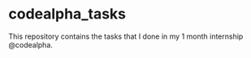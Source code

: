 # codealpha_tasks
This repository contains the tasks that I done in my 1 month internship @codealpha.
